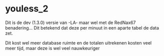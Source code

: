 youless_2
=========

Dit is de dev (1.3.0) versie van -LA- maar wel met de RedNax67 benadering...
Dit betekend dat deze per minuut in een aparte tabel de data zet.

Dit kost wel meer database ruimte en de totalen uitrekenen kosten veel meer tijd, maar deze is wel veel nauwkeuriger
